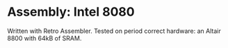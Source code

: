 # Assembly: Intel 8080

Written with Retro Assembler. Tested on period correct hardware: an Altair 8800 with 64kB of SRAM.